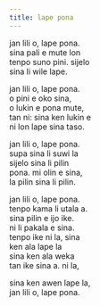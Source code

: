 ```yaml
---  
title: lape pona
---
```


jan lili o, lape pona.  
sina pali e mute lon  
tenpo suno pini. sijelo  
sina li wile lape.  
  
jan lili o, lape pona.  
o pini e oko sina,  
o lukin e pona mute,  
tan ni: sina ken lukin e  
ni lon lape sina taso.  
  
jan lili o, lape pona.  
supa sina li suwi la  
sijelo sina li pilin  
pona. mi olin e sina,  
la pilin sina li pilin.  
  
jan lili o, lape pona.  
tenpo kama li utala a.  
sina pilin e ijo ike.  
ni li pakala e sina.  
tenpo ike ni la, sina  
ken ala lape la  
sina ken ala weka  
tan ike sina a. ni la,  
  
sina ken awen lape la,  
jan lili o, lape pona.